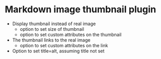 # Markdown image thumbnail plugin

* Display thumbnail instead of real image
  - option to set size of thumbnail
  - option to set custom attributes on the thumbnail
* The thumbnail links to the real image
  - option to set custom attributes on the link
* Option to set title=alt, assuming title not set
